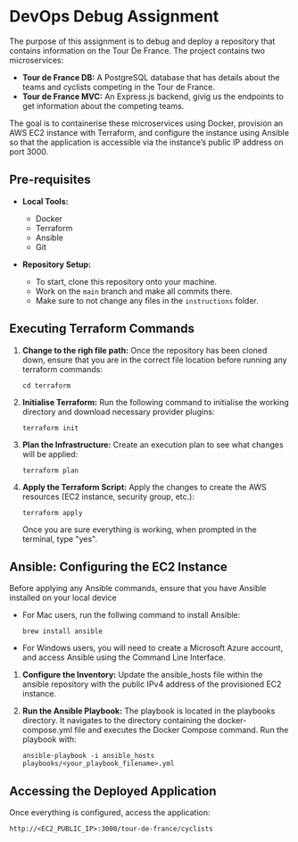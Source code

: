 # DevOps Debug Assignment

The purpose of this assignment is to debug and deploy a repository that contains information on the Tour De France. The project contains two microservices:
- **Tour de France DB:** A PostgreSQL database that has details about the teams and cyclists competing in the Tour de France.
- **Tour de France MVC:** An Express.js backend, givig us the endpoints to get information about the competing teams.

The goal is to containerise these microservices using Docker, provision an AWS EC2 instance with Terraform, and configure the instance using Ansible so that the application is accessible via the instance’s public IP address on port 3000.

## Pre-requisites

- **Local Tools:**  
  - Docker  
  - Terraform  
  - Ansible  
  - Git

- **Repository Setup:**  
  - To start, clone this repository onto your machine.  
  - Work on the `main` branch and make all commits there.  
  - Make sure to not change any files in the `instructions` folder.

## Executing Terraform Commands
1. **Change to the righ file path:** 
   Once the repository has been cloned down, ensure that you are in the correct file location before running any terraform commands: 
   
   ```
   cd terraform
   ```
2. **Initialise Terraform:** 
   Run the following command to initialise the working directory and download necessary provider plugins:

   ```
   terraform init
   ```
3. **Plan the Infrastructure:** 
   Create an execution plan to see what changes will be applied:
   
   ```
   terraform plan
   ```
4. **Apply the Terraform Script:** 
   Apply the changes to create the AWS resources (EC2 instance, security group, etc.):

   ```
   terraform apply
   ```
   Once you are sure everything is working, when prompted in the terminal, type "yes".

## Ansible: Configuring the EC2 Instance
Before applying any Ansible commands, ensure that you have Ansible installed on your local device
- For Mac users, run the follwing command to install Ansible:
   ```
   brew install ansible
   ```
- For Windows users, you will need to create a Microsoft Azure account, and access Ansible using the Command Line Interface.

1. **Configure the Inventory:** 
   Update the ansible_hosts file within the ansible repository with the public IPv4 address of the provisioned EC2 instance.

2. **Run the Ansible Playbook:** 
   The playbook is located in the playbooks directory. It navigates to the directory containing the docker-compose.yml file and executes the Docker Compose command. Run the playbook with:
   ```
   ansible-playbook -i ansible_hosts playbooks/<your_playbook_filename>.yml
   ``` 

## Accessing the Deployed Application
Once everything is configured, access the application:

   ```
   http://<EC2_PUBLIC_IP>:3000/tour-de-france/cyclists
   ```